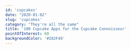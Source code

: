 ```yaml
---
id: 'cupcakes'
date: "2020-01-02"
slug: 'cupcakes'
category: "They're all the same"
title: '100 Cupcake Apps for the Cupcake Connoisseur'
pointOfInterest: 60
backgroundColor: '#282F49'
---
```

